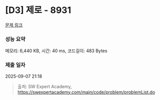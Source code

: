 # [D3] 제로 - 8931 

[문제 링크](https://swexpertacademy.com/main/code/problem/problemDetail.do?contestProbId=AW5jBWLq7jwDFATQ) 

### 성능 요약

메모리: 6,440 KB, 시간: 40 ms, 코드길이: 483 Bytes

### 제출 일자

2025-09-07 21:18



> 출처: SW Expert Academy, https://swexpertacademy.com/main/code/problem/problemList.do